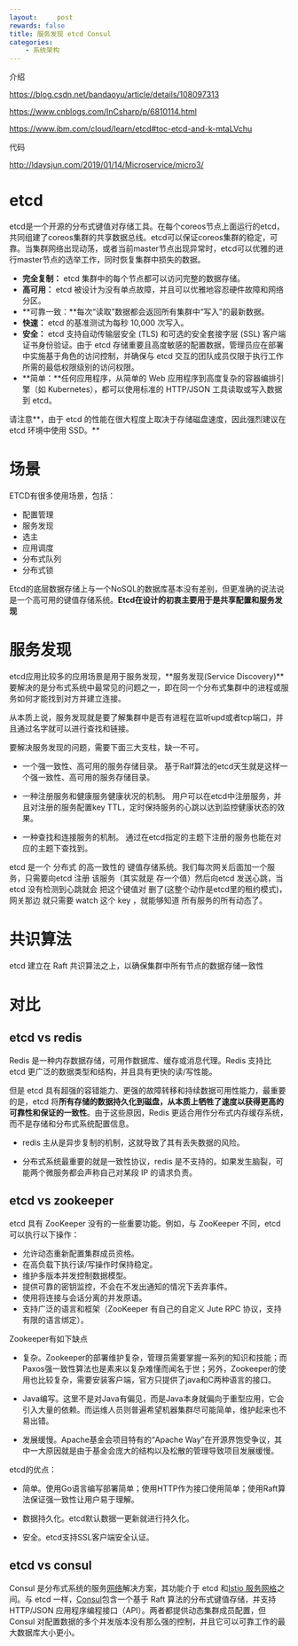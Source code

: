 ```yaml
---
layout:     post
rewards: false
title: 服务发现 etcd Consul
categories:
    - 系统架构
---
```


介绍

https://blog.csdn.net/bandaoyu/article/details/108097313

https://www.cnblogs.com/InCsharp/p/6810114.html

https://www.ibm.com/cloud/learn/etcd#toc-etcd-and-k-mtaLVchu

代码

http://ldaysjun.com/2019/01/14/Microservice/micro3/

# etcd

etcd是一个开源的分布式键值对存储工具。在每个coreos节点上面运行的etcd，共同组建了coreos集群的共享数据总线。etcd可以保证coreos集群的稳定，可靠。当集群网络出现动荡，或者当前master节点出现异常时，etcd可以优雅的进行master节点的选举工作，同时恢复集群中损失的数据。

- **完全复制：** etcd 集群中的每个节点都可以访问完整的数据存储。
- **高可用：** etcd 被设计为没有单点故障，并且可以优雅地容忍硬件故障和网络分区。
- **可靠一致：**每次“读取”数据都会返回所有集群中“写入”的最新数据。
- **快速：** etcd 的基准测试为每秒 10,000 次写入。
- **安全：** etcd 支持自动传输层安全 (TLS) 和可选的安全套接字层 (SSL) 客户端证书身份验证。由于 etcd 存储重要且高度敏感的配置数据，管理员应在部署中实施基于角色的访问控制，并确保与 etcd 交互的团队成员仅限于执行工作所需的最低权限级别的访问权限。
- **简单：**任何应用程序，从简单的 Web 应用程序到高度复杂的容器编排引擎（如 Kubernetes），都可以使用标准的 HTTP/JSON 工具读取或写入数据到 etcd。

请注意**，由于 etcd 的性能在很大程度上取决于存储磁盘速度，因此强烈建议在 etcd 环境中使用 SSD。**

# 场景

ETCD有很多使用场景，包括：

- 配置管理
- 服务发现
- 选主
- 应用调度
- 分布式队列
- 分布式锁

Etcd的底层数据存储上与一个NoSQL的数据库基本没有差别，但更准确的说法说是一个高可用的键值存储系统。**Etcd在设计的初衷主要用于是共享配置和服务发现**



# 服务发现

etcd应用比较多的应用场景是用于服务发现，**服务发现(Service Discovery)**要解决的是分布式系统中最常见的问题之一，即在同一个分布式集群中的进程或服务如何才能找到对方并建立连接。

从本质上说，服务发现就是要了解集群中是否有进程在监听upd或者tcp端口，并且通过名字就可以进行查找和链接。

要解决服务发现的问题，需要下面三大支柱，缺一不可。

- 一个强一致性、高可用的服务存储目录。
  基于Ralf算法的etcd天生就是这样一个强一致性、高可用的服务存储目录。

- 一种注册服务和健康服务健康状况的机制。
  用户可以在etcd中注册服务，并且对注册的服务配置key TTL，定时保持服务的心跳以达到监控健康状态的效果。

- 一种查找和连接服务的机制。
  通过在etcd指定的主题下注册的服务也能在对应的主题下查找到。

etcd 是一个 分布式 的高一致性的 键值存储系统。我们每次网关后面加一个服务，只需要向etcd 注册 该服务（其实就是 存一个值）然后向etcd 发送心跳，当etcd 没有检测到心跳就会 把这个键值对 删了(这整个动作是etcd里的租约模式)，网关那边 就只需要 watch 这个 key ，就能够知道 所有服务的所有动态了。




# 共识算法

etcd 建立在 Raft 共识算法之上，以确保集群中所有节点的数据存储一致性



# 对比

## etcd vs redis

Redis 是一种内存数据存储，可用作数据库、缓存或消息代理。Redis 支持比 etcd 更广泛的数据类型和结构，并且具有更快的读/写性能。

但是 etcd 具有超强的容错能力、更强的故障转移和持续数据可用性能力，最重要的是，etcd 将**所有存储的数据持久化到磁盘，从本质上牺牲了速度以获得更高的可靠性和保证的一致性**。由于这些原因，Redis 更适合用作分布式内存缓存系统，而不是存储和分布式系统配置信息。

- redis 主从是异步复制的机制，这就导致了其有丢失数据的风险。

- 分布式系统最重要的就是一致性协议，redis 是不支持的。如果发生脑裂，可能两个微服务都会声称自己对某段 IP 的请求负责。

## etcd vs zookeeper

etcd 具有 ZooKeeper 没有的一些重要功能。例如，与 ZooKeeper 不同，etcd 可以执行以下操作：

- 允许动态重新配置集群成员资格。
- 在高负载下执行读/写操作时保持稳定。
- 维护多版本并发控制数据模型。
- 提供可靠的密钥监控，不会在不发出通知的情况下丢弃事件。
- 使用将连接与会话分离的并发原语。
- 支持广泛的语言和框架（ZooKeeper 有自己的自定义 Jute RPC 协议，支持有限的语言绑定）。

Zookeeper有如下缺点

- 复杂。Zookeeper的部署维护复杂，管理员需要掌握一系列的知识和技能；而Paxos强一致性算法也是素来以复杂难懂而闻名于世；另外，Zookeeper的使用也比较复杂，需要安装客户端，官方只提供了java和C两种语言的接口。

- Java编写。这里不是对Java有偏见，而是Java本身就偏向于重型应用，它会引入大量的依赖。而运维人员则普遍希望机器集群尽可能简单，维护起来也不易出错。

- 发展缓慢。Apache基金会项目特有的“Apache Way”在开源界饱受争议，其中一大原因就是由于基金会庞大的结构以及松散的管理导致项目发展缓慢。

etcd的优点：

- 简单。使用Go语言编写部署简单；使用HTTP作为接口使用简单；使用Raft算法保证强一致性让用户易于理解。

- 数据持久化。etcd默认数据一更新就进行持久化。

- 安全。etcd支持SSL客户端安全认证。
  

## etcd vs consul

Consul 是分布式系统的服务[网络](https://www.ibm.com/cloud/learn/networking-a-complete-guide)解决方案，其功能介于 etcd 和[Istio 服务网格](https://www.ibm.com/cloud/learn/istio)之间。与 etcd 一样，[Consul](https://www.consul.io/)包含一个基于 Raft 算法的分布式键值存储，并支持 HTTP/JSON 应用程序编程接口（API）。两者都提供动态集群成员配置，但 Consul 对配置数据的多个并发版本没有那么强的控制，并且它可以可靠工作的最大数据库大小更小。

